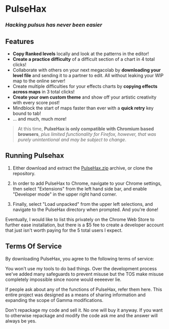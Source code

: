 # PulseHax
### _Hacking pulsus has never been easier_

## <b>Features</b>
- <b>Copy Ranked levels</b> locally and look at the patterns in the editor!
- <b>Create a practice difficulty</b> of a difficult section of a chart in 4 total clicks!
- Collaborate with others on your next megacolab by <b>downloading your level file</b> and sending it to a partner to edit. All without leaking your WIP map to the online server!
- Create multiple difficulties for your effects charts by <b>copying effects across maps</b> in 3 total clicks!
- <b>Create your own custom theme</b> and show off your artistic creativity with every score post!
- Mindblock the start of maps faster than ever with a <b>quick retry</b> key bound to tab!
- ... and much, much more!

> At this time, <b>PulxeHax is only compatible with Chromium based browsers</b>, _plus limited functionality for Firefox, however, that was purely unintentional and may be subject to change_. 

## <b>Running Pulsehax</b>
1. Either download and extract the [PulseHax.zip](PulseHax0.5.1.zip) archive, or clone the repository.  

1. In order to add PulseHax to Chrome, navigate to your Chrome settings, then select "Extensions" from the left hand side bar, and enable "Developer mode" in the upper right hand corner.

1. Finally, select "Load unpacked" from the upper left selections, and navigate to the PulseHax directory when prompted. And you're done!

Eventually, I would like to list this privately on the Chrome Web Store to further ease installation, but there is a $5 fee to create a developer account that just isn't worth paying for the 5 total users I expect. 

## <b>Terms Of Service</b>
By downloading PulseHax, you agree to the following terms of service:

You won't use my tools to do bad things. Over the development process we've added many safeguards to prevent misuse but the TOS make misuse completely impossible since noone would eeeeever lie.

If people ask about any of the functions of PulseHax, refer them here. This entire project was designed as a means of sharing information and expanding the scope of Gamma modifications.

Don't repackage my code and sell it. No one will buy it anyway. If you want to otherwise repackage and modify the code ask me and the answer will always be yes.